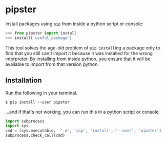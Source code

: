 # pipster

Install packages using `pip` from inside a python script or console:

```python
>>> from pipster import install
>>> install('useful_package')
```

This tool solves the age-old problem of `pip install`ing a package only to find
that you still can't import it because it was installed for the wrong
interpreter. By installing from inside python, you ensure that it will be
available to import from that version python.

## Installation

Run the following in your terminal.

```
$ pip install --user pipster
```

...and if that's not working, you can run this in a python script or console:

```python
import subprocess
import sys
cmd = [sys.executable,  '-m', 'pip', 'install', '--user', 'pipster']
subprocess.check_call(cmd)
```
